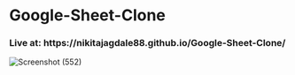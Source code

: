 # Google-Sheet-Clone
<h3>Live at: https://nikitajagdale88.github.io/Google-Sheet-Clone/</h3>

![Screenshot (552)](https://github.com/NikitaJagdale88/Google-Sheet-Clone/assets/128221436/749cd54e-c117-467f-86e0-67570f3961fa)

